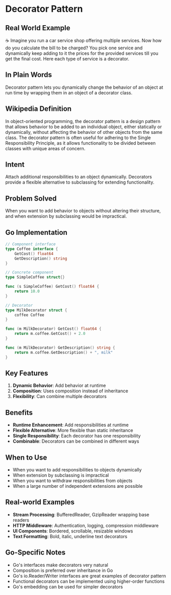 # Decorator Pattern

## Real World Example
☕ Imagine you run a car service shop offering multiple services. Now how do you calculate the bill to be charged? You pick one service and dynamically keep adding to it the prices for the provided services till you get the final cost. Here each type of service is a decorator.

## In Plain Words
Decorator pattern lets you dynamically change the behavior of an object at run time by wrapping them in an object of a decorator class.

## Wikipedia Definition
In object-oriented programming, the decorator pattern is a design pattern that allows behavior to be added to an individual object, either statically or dynamically, without affecting the behavior of other objects from the same class. The decorator pattern is often useful for adhering to the Single Responsibility Principle, as it allows functionality to be divided between classes with unique areas of concern.

## Intent
Attach additional responsibilities to an object dynamically. Decorators provide a flexible alternative to subclassing for extending functionality.

## Problem Solved
When you want to add behavior to objects without altering their structure, and when extension by subclassing would be impractical.

## Go Implementation

```go
// Component interface
type Coffee interface {
    GetCost() float64
    GetDescription() string
}

// Concrete component
type SimpleCoffee struct{}

func (s SimpleCoffee) GetCost() float64 {
    return 10.0
}

// Decorator
type MilkDecorator struct {
    coffee Coffee
}

func (m MilkDecorator) GetCost() float64 {
    return m.coffee.GetCost() + 2.0
}

func (m MilkDecorator) GetDescription() string {
    return m.coffee.GetDescription() + ", milk"
}
```

## Key Features

1. **Dynamic Behavior**: Add behavior at runtime
2. **Composition**: Uses composition instead of inheritance
3. **Flexibility**: Can combine multiple decorators

## Benefits

- **Runtime Enhancement**: Add responsibilities at runtime
- **Flexible Alternative**: More flexible than static inheritance
- **Single Responsibility**: Each decorator has one responsibility
- **Combinable**: Decorators can be combined in different ways

## When to Use

- When you want to add responsibilities to objects dynamically
- When extension by subclassing is impractical
- When you want to withdraw responsibilities from objects
- When a large number of independent extensions are possible

## Real-world Examples

- **Stream Processing**: BufferedReader, GzipReader wrapping base readers
- **HTTP Middleware**: Authentication, logging, compression middleware
- **UI Components**: Bordered, scrollable, resizable windows
- **Text Formatting**: Bold, italic, underline text decorators

## Go-Specific Notes

- Go's interfaces make decorators very natural
- Composition is preferred over inheritance in Go
- Go's io.Reader/Writer interfaces are great examples of decorator pattern
- Functional decorators can be implemented using higher-order functions
- Go's embedding can be used for simpler decorators
